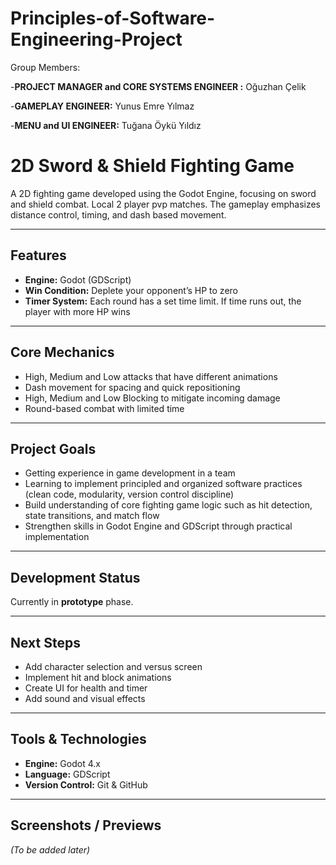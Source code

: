 # Principles-of-Software-Engineering-Project

Group Members:
  
  -**PROJECT MANAGER and CORE SYSTEMS ENGINEER :** Oğuzhan Çelik
  
  -**GAMEPLAY ENGINEER:** Yunus Emre Yılmaz
  
  -**MENU and UI ENGINEER:** Tuğana Öykü Yıldız


# 2D Sword & Shield Fighting Game

A 2D fighting game developed using the Godot Engine, focusing on sword and shield combat.
Local 2 player pvp matches.
The gameplay emphasizes distance control, timing, and dash based movement.

---

## Features

- **Engine:** Godot (GDScript)  
- **Win Condition:** Deplete your opponent’s HP to zero  
- **Timer System:** Each round has a set time limit. If time runs out, the player with more HP wins  

---

## Core Mechanics

- High, Medium and Low attacks that have different animations 
- Dash movement for spacing and quick repositioning  
- High, Medium and Low Blocking to mitigate incoming damage  
- Round-based combat with limited time  

---

## Project Goals

- Getting experience in game development in a team
- Learning to implement principled and organized software practices (clean code, modularity, version control discipline)  
- Build understanding of core fighting game logic such as hit detection, state transitions, and match flow  
- Strengthen skills in Godot Engine and GDScript through practical implementation  

---

## Development Status

Currently in **prototype** phase.

---

## Next Steps

- Add character selection and versus screen  
- Implement hit and block animations  
- Create UI for health and timer  
- Add sound and visual effects  

---

## Tools & Technologies

- **Engine:** Godot 4.x  
- **Language:** GDScript  
- **Version Control:** Git & GitHub  

---

## Screenshots / Previews

*(To be added later)*

